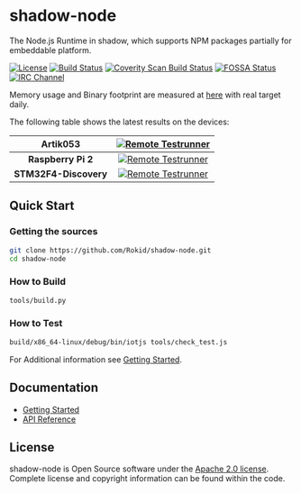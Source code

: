 # shadow-node

The Node.js Runtime in shadow, which supports NPM packages partially for embeddable platform.

[![License](https://img.shields.io/badge/licence-Apache%202.0-brightgreen.svg?style=flat)](LICENSE)
[![Build Status](https://travis-ci.org/Samsung/iotjs.svg?branch=master)](https://travis-ci.org/Samsung/iotjs)
[![Coverity Scan Build Status](https://img.shields.io/coverity/scan/12140.svg)](https://scan.coverity.com/projects/samsung-iotjs)
[![FOSSA Status](https://app.fossa.io/api/projects/git%2Bhttps%3A%2F%2Fgithub.com%2FSamsung%2Fiotjs.svg?type=shield)](https://app.fossa.io/projects/git%2Bhttps%3A%2F%2Fgithub.com%2FSamsung%2Fiotjs?ref=badge_shield)
[![IRC Channel](https://img.shields.io/badge/chat-on%20freenode-brightgreen.svg)](https://kiwiirc.com/client/irc.freenode.net/#iotjs)

Memory usage and Binary footprint are measured at [here](https://samsung.github.io/js-remote-test) with real target daily.

The following table shows the latest results on the devices:

|      Artik053         | [![Remote Testrunner](https://samsung.github.io/js-remote-test/status/artik053.svg)](https://samsung.github.io/js-remote-test/?view=artik053)  |
|        :---:          |                                             :---:                                                                                                |
| **Raspberry Pi 2**    | [![Remote Testrunner](https://samsung.github.io/js-remote-test/status/rpi2.svg)](https://samsung.github.io/js-remote-test/?view=rpi2)          |
| **STM32F4-Discovery** | [![Remote Testrunner](https://samsung.github.io/js-remote-test/status/stm32f4dis.svg)](https://samsung.github.io/js-remote-test/?view=stm32)   |

## Quick Start
### Getting the sources

```bash
git clone https://github.com/Rokid/shadow-node.git
cd shadow-node
```

### How to Build

```bash
tools/build.py
```

### How to Test

```bash
build/x86_64-linux/debug/bin/iotjs tools/check_test.js
```


For Additional information see [Getting Started](docs/Getting-Started.md).

## Documentation

- [Getting Started](docs/Getting-Started.md)
- [API Reference](docs/api/IoT.js-API-reference.md)

## License

shadow-node is Open Source software under the [Apache 2.0 license](https://www.apache.org/licenses/LICENSE-2.0). 
Complete license and copyright information can be found within the code.